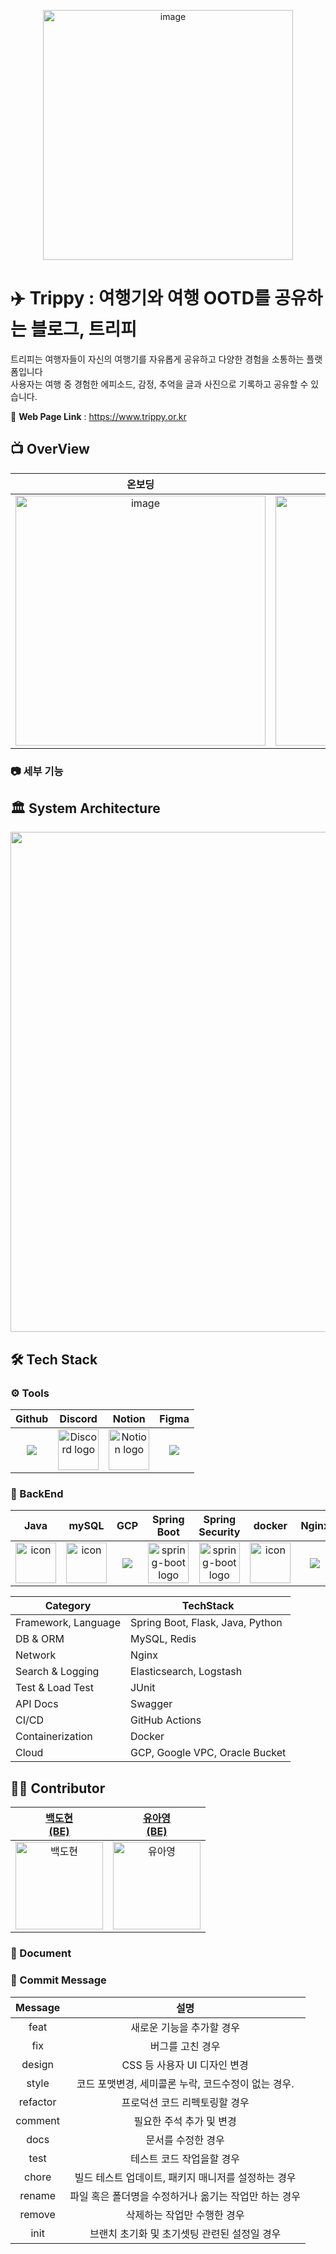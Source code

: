 <p align="center">
<img width="400" alt="image" src="https://github.com/user-attachments/assets/afbc698f-3479-4cbf-b1db-1c5ca5d3dcf5">

</p>

# ✈️ Trippy : 여행기와 여행 OOTD를 공유하는 블로그, 트리피

트리피는 여행자들이 자신의 여행기를 자유롭게 공유하고 다양한 경험을 소통하는 플랫폼입니다<br>
사용자는 여행 중 경험한 에피소드, 감정, 추억을 글과 사진으로 기록하고 공유할 수 있습니다.

🔗 **Web Page Link** : https://www.trippy.or.kr

## 📺 OverView

| 온보딩 | 로그인  |
| :---:  | :---:  |
| <img width="400" alt="image" src="https://github.com/user-attachments/assets/10e82096-8940-47ec-813f-270c7ff2ec53"> | <img width="400" alt="image" src="https://github.com/user-attachments/assets/f335b442-4da6-4723-9981-e0ab7a738bb0"> |


### 📷 세부 기능


## 🏛️ System Architecture
<p align="center">
<img src="https://github.com/user-attachments/assets/05718186-2111-46d9-8d57-b424fcfe15d3" width="800">
</p>

## 🛠️ Tech Stack

### ⚙️ Tools
| Github | Discord |Notion| Figma |
| :---: | :---: |:---:|:---:|
| <img src="https://skillicons.dev/icons?i=github" /> | <img alt="Discord logo" src="https://assets-global.website-files.com/6257adef93867e50d84d30e2/62595384e89d1d54d704ece7_3437c10597c1526c3dbd98c737c2bcae.svg" height="65" width="65"> |<img alt="Notion logo" src="https://www.notion.so/cdn-cgi/image/format=auto,width=640,quality=100/front-static/shared/icons/notion-app-icon-3d.png" height="65" width="65"> |<img src="https://skillicons.dev/icons?i=figma" /> |


### 💾 BackEnd
| Java | mySQL | GCP | Spring<br/>Boot |Spring<br/>Security | docker | Nginx | github<br>Action | Redis | Elasticsearch	 | Flask |
| :---: | :---: | :---: | :---: | :---: | :---: | :---: | :---: | :---: | :---: | :---: |
| <div style="display: flex; align-items: flex-start;"><img src="https://techstack-generator.vercel.app/java-icon.svg" alt="icon" width="65" height="65" /></div> | <div style="display: flex; align-items: flex-start;"><img src="https://techstack-generator.vercel.app/mysql-icon.svg" alt="icon" width="65" height="65" /></div> | <img src="https://skillicons.dev/icons?i=gcp" /> | <img alt="spring-boot logo" src="https://t1.daumcdn.net/cfile/tistory/27034D4F58E660F616" width="65" height="65" > | <img alt="spring-boot logo" src="https://blog.kakaocdn.net/dn/dIQDQP/btqZ09ESd8T/0ibqtotW52OaJS8HznXDQK/img.png" width="65" height="65" >|  <div style="display: flex; align-items: flex-start;"><img src="https://techstack-generator.vercel.app/docker-icon.svg" alt="icon" width="65" height="65" /></div> | <img src="https://skillicons.dev/icons?i=nginx" /> | <img src="https://skillicons.dev/icons?i=githubactions" /> | <img src="https://skillicons.dev/icons?i=redis" /> | <img src="https://skillicons.dev/icons?i=elasticsearch" /> | <img src="https://skillicons.dev/icons?i=flask" /> |   

| Category       | TechStack |
|--------|----------|
| Framework, Language | Spring Boot, Flask, Java, Python|
| DB & ORM | MySQL, Redis |
| Network | Nginx |
| Search & Logging | Elasticsearch, Logstash |
| Test & Load Test | JUnit |
| API Docs | Swagger |
| CI/CD | GitHub Actions |
| Containerization | Docker |
| Cloud | GCP, Google VPC, Oracle Bucket |


## 🧑‍💻 Contributor

| [백도현<br>(BE)](https://github.com/dh1010a) | [유아영<br>(BE)](https://github.com/DevYoung00) |
| :---: | :---: |
| <img src="https://github.com/user-attachments/assets/fe5cdfa3-8556-42c5-a851-a4e830c13137" width="140px" alt="백도현"/> | <img src="" width="140px" alt="유아영"/> |


### 📓 Document

### 📄 Commit  Message

|Message|설명|
|:---:|:---:|
|feat|새로운 기능을 추가할 경우|
|fix|버그를 고친 경우|
|design|CSS 등 사용자 UI 디자인 변경|
|style|코드 포맷변경, 세미콜론 누락, 코드수정이 없는 경우.|
|refactor |프로덕션 코드 리펙토링할 경우|
|comment|필요한 주석 추가 및 변경|
|docs|문서를 수정한 경우|
|test|테스트 코드 작업을할 경우|
|chore|빌드 테스트 업데이트, 패키지 매니저를 설정하는 경우|
|rename|파일 혹은 폴더명을 수정하거나 옮기는 작업만 하는 경우|
|remove|삭제하는 작업만 수행한 경우|
|init|브랜치 초기화 및 초기셋팅 관련된 설정일 경우|
